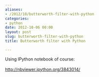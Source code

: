 ```yaml
---
aliases:
- /2012/10/butterworth-filter-with-python
categories:
- python
date: 2012-10-06 00:00
layout: post
slug: butterworth-filter-with-python
title: Butterworth filter with Python

---
```


<p>
 Using IPython notebook of course:
 <br/>
 <br/>
 <a href="http://nbviewer.ipython.org/3843014/">
  http://nbviewer.ipython.org/3843014/
 </a>
</p>
